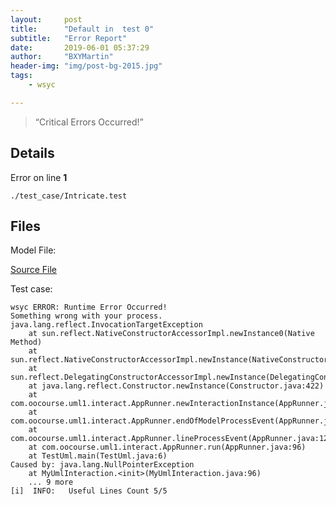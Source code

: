 ```yaml
---
layout:     post
title:      "Default in  test 0"
subtitle:   "Error Report"
date:       2019-06-01 05:37:29
author:     "BXYMartin"
header-img: "img/post-bg-2015.jpg"
tags:
    - wsyc

---
```


> “Critical Errors Occurred!”


## Details

Error on line **1**

```
./test_case/Intricate.test
```

## Files

Model File:

[Source File](https://github.com/BXYMartin/OO-Public/blob/master/test_mdj/.mdj)

Test case:

```
wsyc ERROR: Runtime Error Occurred!
Something wrong with your process.
java.lang.reflect.InvocationTargetException
	at sun.reflect.NativeConstructorAccessorImpl.newInstance0(Native Method)
	at sun.reflect.NativeConstructorAccessorImpl.newInstance(NativeConstructorAccessorImpl.java:62)
	at sun.reflect.DelegatingConstructorAccessorImpl.newInstance(DelegatingConstructorAccessorImpl.java:45)
	at java.lang.reflect.Constructor.newInstance(Constructor.java:422)
	at com.oocourse.uml1.interact.AppRunner.newInteractionInstance(AppRunner.java:190)
	at com.oocourse.uml1.interact.AppRunner.endOfModelProcessEvent(AppRunner.java:146)
	at com.oocourse.uml1.interact.AppRunner.lineProcessEvent(AppRunner.java:122)
	at com.oocourse.uml1.interact.AppRunner.run(AppRunner.java:96)
	at TestUml.main(TestUml.java:6)
Caused by: java.lang.NullPointerException
	at MyUmlInteraction.<init>(MyUmlInteraction.java:96)
	... 9 more
[i]  INFO:	 Useful Lines Count 5/5
```


